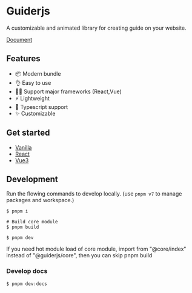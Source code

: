 # Guiderjs

A customizable and animated library for creating guide on your website.

[Document](https://debonex.github.io/guiderjs)

## Features

- 📦 Modern bundle
- 👌 Easy to use
- 🏳‍🌈 Support major frameworks (React,Vue)
- ⚡ Lightweight
- 🚧 Typescript support
- ✨ Customizable

## Get started

- [Vanilla](packages/vanilla/README.mdd)
- [React](https://debonex.github.io/guiderjs/docs/react/Get%20started)
- [Vue3](packages/vue3/README.md)

## Development

Run the flowing commands to develop locally. (use `pnpm v7` to manage packages and workspace.)

```shell
$ pnpm i

# Build core module
$ pnpm build

$ pnpm dev
```

If you need hot module load of core module, import from "@core/index" instead of "@guiderjs/core", then you can skip pnpm build

### Develop docs

```shell
$ pnpm dev:docs
```
